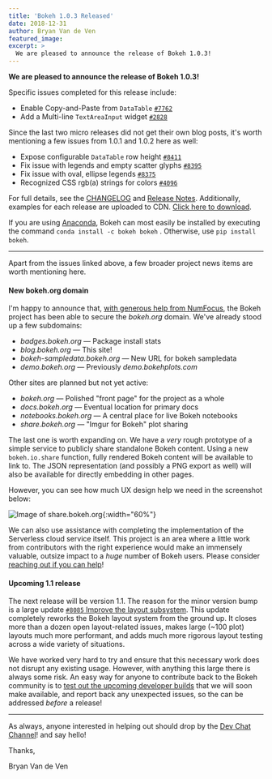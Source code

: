 ```yaml
---
title: 'Bokeh 1.0.3 Released'
date: 2018-12-31
author: Bryan Van de Ven
featured_image:
excerpt: >
  We are pleased to announce the release of Bokeh 1.0.3!
---
```


**We are pleased to announce the release of Bokeh 1.0.3!**

Specific issues completed for this release include:

* Enable Copy-and-Paste from ``DataTable`` [`#7762`](https://github.com/bokeh/bokeh/issues/7762)
* Add a Multi-line ``TextAreaInput`` widget [`#2828`](https://github.com/bokeh/bokeh/issues/2828)

Since the last two micro releases did not get their own blog posts, it's worth
mentioning a few issues from 1.0.1 and 1.0.2 here as well:

* Expose configurable ``DataTable`` row height [`#8411`](https://github.com/bokeh/bokeh/issues/8411)
* Fix issue with legends and empty scatter glyphs [`#8395`](https://github.com/bokeh/bokeh/issues/8395)
* Fix issue with oval, ellipse legends [`#8375`](https://github.com/bokeh/bokeh/issues/8375)
* Recognized CSS rgb(a) strings for colors [`#4096`](https://github.com/bokeh/bokeh/issues/4096)

For full details, see the [CHANGELOG](https://github.com/bokeh/bokeh/blob/master/CHANGELOG)
and [Release Notes](https://bokeh.pydata.org/en/latest/docs/releases.html).
Additionally, examples for each release are uploaded to CDN.
[Click here to download](https://cdn.pydata.org/bokeh/examples/examples-1.0.3.zip).

If you are using
[Anaconda](https://www.anaconda.com/downloads), Bokeh can most easily be installed
by executing the command ``conda install -c bokeh bokeh`` . Otherwise, use
``pip install bokeh``.

-----

Apart from the issues linked above, a few broader project news items are worth
mentioning here.

#### New bokeh.org domain

I'm happy to announce that, [with generous help from NumFocus](https://numfocus.org),
the Bokeh project has been able to secure the *bokeh.org* domain. We've already
stood up a few subdomains:

* *badges.bokeh.org* &mdash; Package install stats
* *blog.bokeh.org* &mdash; This site!
* *bokeh-sampledata.bokeh.org* &mdash; New URL for bokeh sampledata
* *demo.bokeh.org* &mdash; Previously *demo.bokehplots.com*

Other sites are planned but not yet active:

* *bokeh.org* &mdash; Polished "front page" for the project as a whole
* *docs.bokeh.org* &mdash; Eventual location for primary docs
* *notebooks.bokeh.org* &mdash; A central place for live Bokeh notebooks
* *share.bokeh.org* &mdash; "Imgur for Bokeh" plot sharing

The last one is worth expanding on. We have a *very* rough prototype of a
simple service to publicly share standalone Bokeh content. Using a new ``bokeh.io.share``
function, fully rendered Bokeh content will be available to link to. The
JSON representation (and possibly a PNG export as well) will also be available
for directly embedding in other pages.

However, you can see how much UX design help we need in the screenshot below:

![Image of share.bokeh.org](/images/release-1-0-3/share.png){:width="60%"}

We can also use assistance with completing the implementation of the Serverless cloud
service itself. This project is an area where a little work from contributors
with the right experience would make an immensely valuable, outsize impact to a *huge* number of Bokeh users.
Please consider [reaching out if you can help](https://gitter.im/bokeh/bokeh-dev)!

#### Upcoming 1.1 release

The next release will be version 1.1. The reason for the minor version bump is
a large update [`#8085` Improve the layout subsystem](https://github.com/bokeh/bokeh/pull/8085).
This update completely reworks the Bokeh layout system from the ground up. It closes
more than a dozen open layout-related issues, makes large (~100 plot) layouts
much more performant, and adds much more rigorous layout testing across a wide
variety of situations.

We have worked very hard to try and ensure that this necessary work does not
disrupt any existing usage. However, with anything this large
there is always some risk. An easy way for anyone to contribute back to the
Bokeh community is to [test out the upcoming developer builds](https://bokeh.pydata.org/en/latest/docs/installation.html#developer-builds)
that we will soon make available, and report back any unexpected issues, so the
can be addressed *before* a release!

-----

As always, anyone interested in helping out should drop by the
[Dev Chat Channel](https://gitter.im/bokeh/bokeh-dev)! and say hello!

Thanks,

Bryan Van de Ven
